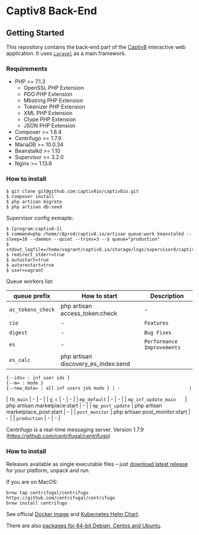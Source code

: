 # Captiv8 Back-End

## Getting Started

This repository contains the back-end part of the [Captiv8](https://captiv8.io/) interactive web
application. It uses [`Laravel`](https://laravel.com/) as a main framework.

### Requirements

* PHP >= 7.1.3
  * OpenSSL PHP Extension
  * PDO PHP Extension
  * Mbstring PHP Extension
  * Tokenizer PHP Extension
  * XML PHP Extension
  * Ctype PHP Extension
  * JSON PHP Extension
* Composer >= 1.6.4
* Centrifugo >= 1.7.9
* MariaDB >= 10.0.34
* Beanstalkd >= 1.10
* Supervisor >= 3.2.0
* Nginx >= 1.13.6


### How to install

```shell
$ git clone git@github.com:captiv8io/captiv8io.git
$ composer install
$ php artisan migrate
$ php artisan db:seed
```
Supervisor config exmaple:

```shell
$ [program:captiv8-1]
$ command=php /home/c8prod/captiv8.io/artisan queue:work beanstalkd --sleep=10 --daemon --quiet --tries=3 --$ queue="production"
$ stdout_logfile=/home/vagrant/captiv8.io/storage/logs/supervisord/captiv8.log
$ redirect_stderr=true
$ autostart=true
$ autorestart=true
$ user=vagrant
```

Queue workers list:

| queue prefix       | How to start   | Description          |
| ---------- | ------------- | -------------------------- |
| `ac_tokens_check`    | php artisan access_token:check | -                          |
| `cio`     | - | `Features`                 |
| `digest`      | - | `Bug Fixes`                |
| `es`     | - | `Performance Improvements` |
| `es_calc`    | php artisan discovery_es_index:send
 	{--ids= : inf user ids }
	{--m= : mode }
	{--new_data= : all inf users job mode } | -                          |
| `fb_main`   | -   | -                          |
| `g_c`     | -   | -                          |
| `mp_default` | -   | -                          |
| `mp_inf_update_main	`     | php artisan marketplace:start   | -                          |
| `mp_post_update`    |  php artisan marketplace_post:start   | -                          |
| `post_monitor`     | php artisan post_monitor:start   | -                          |
| `production`    | -   | -                          |


Centrifugo is a real-time messaging server. Version 1.7.9 (https://github.com/centrifugal/centrifugo)
### How to install

Releases available as single executable files – just [download latest release](https://github.com/centrifugal/centrifugo/releases) for your platform, unpack and run.

If you are on MacOS:

```
brew tap centrifugal/centrifugo https://github.com/centrifugal/centrifugo
brew install centrifugo
```

See official [Docker image](https://hub.docker.com/r/centrifugo/centrifugo/) and [Kubernetes Helm Chart](https://github.com/kubernetes/charts/tree/master/stable/centrifugo).

There are also [packages for 64-bit Debian, Centos and Ubuntu](https://packagecloud.io/FZambia/centrifugo).
